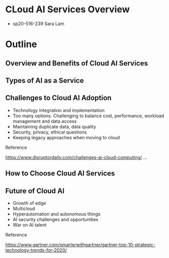 # CLoud AI Services Overview

* sp20-516-239 Sara Lam

# Outline

## Overview and Benefits of Cloud AI Services

## Types of AI as a Service

## Challenges to Cloud AI Adoption

* Technology integration and implementation
* Too many options.  Challenging to balance cost, performance, workload management and data access
* Maintaining duplicate data, data quality
* Security, privacy, ethical questions
* Keeping legacy approaches when moving to cloud

Reference

<https://www.disruptordaily.com/challenges-ai-cloud-computing/>
...

## How to Choose Cloud AI Services

## Future of Cloud AI

* Growth of edge
* Multicloud
* Hyperautomation and autonomous things
* AI security challenges and opportunities
* War on AI talent

Reference

<https://www.gartner.com/smarterwithgartner/gartner-top-10-strategic-technology-trends-for-2020/>
